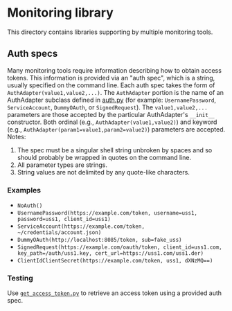 # Monitoring library

This directory contains libraries supporting by multiple monitoring tools.

## Auth specs
Many monitoring tools require information describing how to obtain access
tokens.  This information is provided via an "auth spec", which is a string,
usually specified on the command line.  Each auth spec takes the form of
`AuthAdapter(value1,value2,...)`.  The `AuthAdapter` portion is the name of an
AuthAdapter subclass defined in [auth.py](../monitorlib/auth.py) (for example:
`UsernamePassword`, `ServiceAccount`, `DummyOAuth`, or `SignedRequest`).  The
`value1,value2,...` parameters are those accepted by the particular
AuthAdapter's `__init__` constructor.  Both ordinal (e.g.,
`AuthAdapter(value1,value2)`) and keyword (e.g.,
`AuthAdapter(param1=value1,param2=value2)`) parameters are accepted.  Notes:

1. The spec must be a singular shell string unbroken by spaces and so should
   probably be wrapped in quotes on the command line.
1. All parameter types are strings.
1. String values are not delimited by any quote-like characters.

### Examples

* `NoAuth()`
* `UsernamePassword(https://example.com/token, username=uss1, password=uss1,
   client_id=uss1)`
* `ServiceAccount(https://example.com/token, ~/credentials/account.json)`
* `DummyOAuth(http://localhost:8085/token, sub=fake_uss)`
* `SignedRequest(https://example.com/oauth/token, client_id=uss1.com,
   key_path=/auth/uss1.key, cert_url=https://uss1.com/uss1.der)`
* `ClientIdClientSecret(https://example.com/token, uss1, dXNzMQ==)`

### Testing

Use [`get_access_token.py`](../get_access_token.py) to retrieve an access token
using a provided auth spec.
